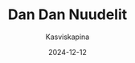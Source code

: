 ---
title: "Dan Dan Nuudelit"
image: "https://vegaanibotti.lauravuo.me/2024/12/2024-12-12_small.png"
date: 2024-12-12
receipt_url: "https://kasviskapina.fi/reseptit/dan-dan-nuudelit"
author: "Kasviskapina"
---
